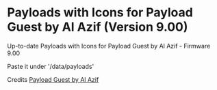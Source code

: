 # Payloads with Icons for Payload Guest by Al Azif (Version 9.00)

<p>Up-to-date Payloads with Icons for Payload Guest by Al Azif - Firmware 9.00</p>
<p>Paste it under '/data/payloads'</p>

Credits <a href="https://github.com/Al-Azif/ps4-payload-guest" target="_blank">Payload Guest by Al Azif</a>
